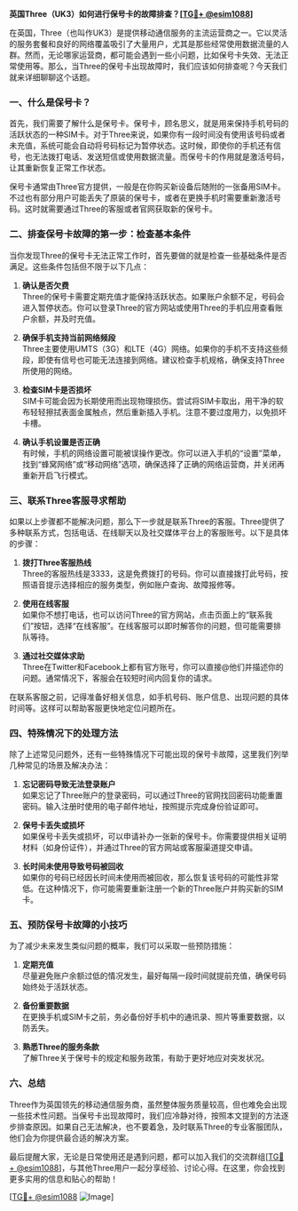 **英国Three（UK3）如何进行保号卡的故障排查？[[TG💪+ @esim1088](https://t.me/s/esim1088)]**

在英国，Three（也叫作UK3）是提供移动通信服务的主流运营商之一。它以灵活的服务套餐和良好的网络覆盖吸引了大量用户，尤其是那些经常使用数据流量的人群。然而，无论哪家运营商，都可能会遇到一些小问题，比如保号卡失效、无法正常使用等。那么，当Three的保号卡出现故障时，我们应该如何排查呢？今天我们就来详细聊聊这个话题。

### 一、什么是保号卡？

首先，我们需要了解什么是保号卡。保号卡，顾名思义，就是用来保持手机号码的活跃状态的一种SIM卡。对于Three来说，如果你有一段时间没有使用该号码或者未充值，系统可能会自动将号码标记为暂停状态。这时候，即使你的手机还有信号，也无法拨打电话、发送短信或使用数据流量。而保号卡的作用就是激活号码，让其重新恢复正常工作状态。

保号卡通常由Three官方提供，一般是在你购买新设备后随附的一张备用SIM卡。不过也有部分用户可能丢失了原装的保号卡，或者在更换手机时需要重新激活号码。这时就需要通过Three的客服或者官网获取新的保号卡。

### 二、排查保号卡故障的第一步：检查基本条件

当你发现Three的保号卡无法正常工作时，首先要做的就是检查一些基础条件是否满足。这些条件包括但不限于以下几点：

1. **确认是否欠费**  
   Three的保号卡需要定期充值才能保持活跃状态。如果账户余额不足，号码会进入暂停状态。你可以登录Three的官方网站或使用Three的手机应用查看账户余额，并及时充值。

2. **确保手机支持当前网络频段**  
   Three主要使用UMTS（3G）和LTE（4G）网络。如果你的手机不支持这些频段，即使有信号也可能无法连接到网络。建议检查手机规格，确保支持Three所使用的网络。

3. **检查SIM卡是否损坏**  
   SIM卡可能会因为长期使用而出现物理损伤。尝试将SIM卡取出，用干净的软布轻轻擦拭表面金属触点，然后重新插入手机。注意不要过度用力，以免损坏卡槽。

4. **确认手机设置是否正确**  
   有时候，手机的网络设置可能被误操作更改。你可以进入手机的“设置”菜单，找到“蜂窝网络”或“移动网络”选项，确保选择了正确的网络运营商，并关闭再重新开启飞行模式。

### 三、联系Three客服寻求帮助

如果以上步骤都不能解决问题，那么下一步就是联系Three的客服。Three提供了多种联系方式，包括电话、在线聊天以及社交媒体平台上的客服账号。以下是具体的步骤：

1. **拨打Three客服热线**  
   Three的客服热线是3333，这是免费拨打的号码。你可以直接拨打此号码，按照语音提示选择相应的服务类型，例如账户查询、故障报修等。

2. **使用在线客服**  
   如果你不想打电话，也可以访问Three的官方网站，点击页面上的“联系我们”按钮，选择“在线客服”。在线客服可以即时解答你的问题，但可能需要排队等待。

3. **通过社交媒体求助**  
   Three在Twitter和Facebook上都有官方账号，你可以直接@他们并描述你的问题。通常情况下，客服会在较短时间内回复你的请求。

在联系客服之前，记得准备好相关信息，如手机号码、账户信息、出现问题的具体时间等。这样可以帮助客服更快地定位问题所在。

### 四、特殊情况下的处理方法

除了上述常见问题外，还有一些特殊情况下可能出现的保号卡故障，这里我们列举几种常见的场景及解决办法：

1. **忘记密码导致无法登录账户**  
   如果忘记了Three账户的登录密码，可以通过Three的官网找回密码功能重置密码。输入注册时使用的电子邮件地址，按照提示完成身份验证即可。

2. **保号卡丢失或损坏**  
   如果保号卡丢失或损坏，可以申请补办一张新的保号卡。你需要提供相关证明材料（如身份证件），并通过Three的官方网站或客服渠道提交申请。

3. **长时间未使用导致号码被回收**  
   如果你的号码已经因长时间未使用而被回收，那么恢复该号码的可能性非常低。在这种情况下，你可能需要重新注册一个新的Three账户并购买新的SIM卡。

### 五、预防保号卡故障的小技巧

为了减少未来发生类似问题的概率，我们可以采取一些预防措施：

1. **定期充值**  
   尽量避免账户余额过低的情况发生，最好每隔一段时间就提前充值，确保号码始终处于活跃状态。

2. **备份重要数据**  
   在更换手机或SIM卡之前，务必备份好手机中的通讯录、照片等重要数据，以防丢失。

3. **熟悉Three的服务条款**  
   了解Three关于保号卡的规定和服务政策，有助于更好地应对突发状况。

### 六、总结

Three作为英国领先的移动通信服务商，虽然整体服务质量较高，但也难免会出现一些技术性问题。当保号卡出现故障时，我们应冷静对待，按照本文提到的方法逐步排查原因。如果自己无法解决，也不要着急，及时联系Three的专业客服团队，他们会为你提供最合适的解决方案。

最后提醒大家，无论是日常使用还是遇到问题，都可以加入我们的交流群组[[TG💪+ @esim1088](https://t.me/s/esim1088)]，与其他Three用户一起分享经验、讨论心得。在这里，你会找到更多实用的信息和贴心的帮助！

[[TG💪+ @esim1088](https://t.me/s/esim1088) ![Image](https://i.postimg.cc/4NQfJmqS/Snipaste-2025-05-13-00-14-12.png)]